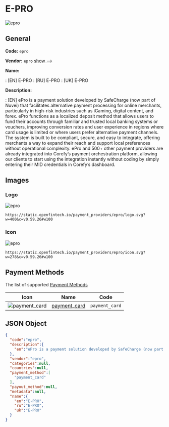 
# E-PRO 
![epro](https://static.openfintech.io/payment_providers/epro/logo.svg?w=400&c=v0.59.26#w100)  

## General 
 
**Code:** `epro` 
 
**Vendor:** `epro` [show -->](/vendors/epro/) 
 
**Name:** 
 
:	[EN] E-PRO 
:	[RU] E-PRO 
:	[UK] E-PRO 
 
**Description:** 
 
: [EN] ePro is a payment solution developed by SafeCharge (now part of Nuvei) that facilitates alternative payment processing for online merchants, particularly in high-risk industries such as iGaming, digital content, and forex. ePro functions as a localized deposit method that allows users to fund their accounts through familiar and trusted local banking systems or vouchers, improving conversion rates and user experience in regions where card usage is limited or where users prefer alternative payment channels. The system is built to be compliant, secure, and easy to integrate, offering merchants a way to expand their reach and support local preferences without operational complexity. ePro and 500+ other payment providers are already integrated into Corefy’s payment orchestration platform, allowing our clients to start using the integration instantly without coding by simply entering their MID credentials in Corefy’s dashboard. 
 

## Images 

### Logo 
 
![epro](https://static.openfintech.io/payment_providers/epro/logo.svg?w=400&c=v0.59.26#w100)  

```
https://static.openfintech.io/payment_providers/epro/logo.svg?w=400&c=v0.59.26#w100
```  

### Icon 
 
![epro](https://static.openfintech.io/payment_providers/epro/icon.svg?w=278&c=v0.59.26#w100)  

```
https://static.openfintech.io/payment_providers/epro/icon.svg?w=278&c=v0.59.26#w100
```  

## Payment Methods 
 
The list of supported [Payment Methods](/payment-methods/) 

|Icon|Name|Code| 
|:---:|:---:|:---:| 
|![payment_card](https://static.openfintech.io/payment_methods/payment_card/icon.svg?w=278&c=v0.59.26#w100) |[payment_card](/payment-methods/payment_card/)|`payment_card`| 
 

## JSON Object 

```json
{
  "code":"epro",
  "description":{
    "en":"ePro is a payment solution developed by SafeCharge (now part of Nuvei) that facilitates alternative payment processing for online merchants, particularly in high-risk industries such as iGaming, digital content, and forex. ePro functions as a localized deposit method that allows users to fund their accounts through familiar and trusted local banking systems or vouchers, improving conversion rates and user experience in regions where card usage is limited or where users prefer alternative payment channels. The system is built to be compliant, secure, and easy to integrate, offering merchants a way to expand their reach and support local preferences without operational complexity. ePro and 500+ other payment providers are already integrated into Corefy\u2019s payment orchestration platform, allowing our clients to start using the integration instantly without coding by simply entering their MID credentials in Corefy\u2019s dashboard."
  },
  "vendor":"epro",
  "categories":null,
  "countries":null,
  "payment_method":[
    "payment_card"
  ],
  "payout_method":null,
  "metadata":null,
  "name":{
    "en":"E-PRO",
    "ru":"E-PRO",
    "uk":"E-PRO"
  }
}
```  
